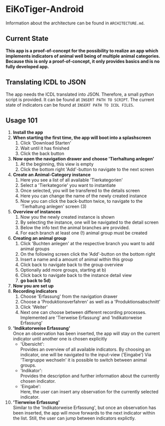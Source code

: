 # EiKoTiger-Android

Information about the architecture can be found in `ARCHITECTURE.md`.

## Current State

**This app is a proof-of-concept for the possibility to realize an app which implements indicators of animal well being
of multiple animal categories. Because this is only a proof-of-concept, it only provides basics and is no fully developed app.**


## Translating ICDL to JSON
The app needs the ICDL translated into JSON. Therefore, a small python script is provided. It can be found at `INSERT PATH TO SCRIPT`.
The current state of indicators can be found at `INSERT PATH TO ICDL FILES`.

## Usage 101
1. **Install the app**
2. **When starting the first time, the app will boot into a splashscreen**
    1. Click 'Download Starten'
    2. Wait until it has finished
    3. Click the back button
3. **Now open the navigation drawer and choose 'Tierhaltung anlegen'**
    1. At the beginning, this view is empty
    2. Click the bottom right 'Add'-button to navigate to the next screen
4. **Create an Animal-Category instance**
    1. Here you see a list of all available 'Tierkategorien' 
    2. Select a 'Tierkategorie' you want to instantiate 
    3. Once selected, you will be transfered to the details screen
    4. Here you can change the name of the newly created instance
    5. Now you can click the back-button twice, to navigate to the 'Tierhaltung anlegen' screen (3)
5. **Overview of instances**
    1. Now you the newly created instance is shown
    2. By selecting the instance, one will be navigated to the detail screen
    3. Below the info text the animal branches are provided.
    4. For each branch at least one (!) animal group must be created
6. **Creating an animal group**
    1. Click 'Buchten anlegen' at the respective branch you want to add animal groups
    2. On the following screen click the 'Add'-button on the bottom right
    3. Insert a name and a amount of animal within this group
    4. Click back to navigate back to the group overview
    5. Optionally add more groups, starting at b)
    6. Click back to navigate back to the instance detail view
    7. **go back to 5d)**
7. **Now you are set up**
8. **Recording indicators**
    1. Choose 'Erfassung' from the navigation drawer
    2. Choose a 'Produktionsverfahren' as well as a 'Produktionsabschnitt'
    3. Click 'Weiter'
    4. Next one can choose between different recording processes. Implemented are 'Tierweise Erfassung' and 'Indikatorweise Erfassung'
9. **'Indikatorweise Erfassung'**  
    Once an observation has been inserted, the app will stay on the current indicator until another one is chosen explicitly
    - 'Übersicht':  
       Provides an overview of all available indicators. By choosing an indicator, one will be navigated to the input-view ('Eingabe')
        Via 'Tiergruppe wechseln' it is possible to switch between animal groups.
    - 'Indikator':  
        Provides the description and further information about the currently chosen indicator.
    - 'Eingabe':  
        Here, the user can insert any observation for the currently selected indicator.
10. **'Tierweise Erfassung'**  
    Similar to the 'Indikatorweise Erfassung', but once an observation has been inserted, the app will move forwards to
    the next indicator within the list. Still, the user can jump between indicators explictly.

